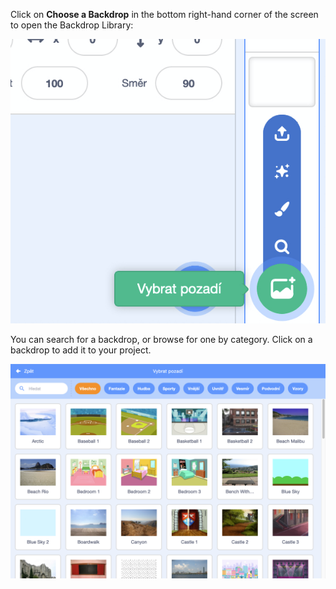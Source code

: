 Click on **Choose a Backdrop** in the bottom right-hand corner of the screen to open the Backdrop Library:

![snímek obrazovky](images/stage-choose.png)

You can search for a backdrop, or browse for one by category. Click on a backdrop to add it to your project.

![The Backdrop Library.](images/backdrop.png)